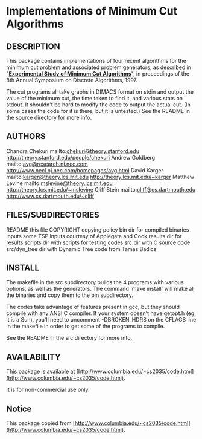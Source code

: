 # Implementations of Minimum Cut Algorithms

## DESCRIPTION

This package contains implementations of four recent algorithms for
the minimum cut problem and associated problem generators, as
described in "[**Experimental Study of Minimum Cut Algorithms**](http://dl.acm.org/citation.cfm?id=314161.314315)", in
proceedings of the 8th Annual Symposium on Discrete Algorithms, 1997.


The cut programs all take graphs in DIMACS format on stdin and output
the value of the minimum cut, the time taken to find it, and various
stats on stdout. It shouldn't be hard to modify the code to
output the actual cut. (In some cases the code for it is there, but it
is untested.) See the README in the source directory for more info.

## AUTHORS

Chandra Chekuri		mailto:chekuri@theory.stanford.edu
			http://theory.stanford.edu/people/chekuri
Andrew Goldberg		mailto:avg@research.nj.nec.com
			http://www.neci.nj.nec.com/homepages/avg.html
David Karger		mailto:karger@theory.lcs.mit.edu 
			http://theory.lcs.mit.edu/~karger
Matthew Levine		mailto:mslevine@theory.lcs.mit.edu
			http://theory.lcs.mit.edu/~mslevine
Cliff Stein		mailto:cliff@cs.dartmouth.edu
			http://www.cs.dartmouth.edu/~cliff

## FILES/SUBDIRECTORIES

README		this file
COPYRIGHT	copying policy
bin		dir for compiled binaries
inputs		some TSP inputs courtesy of Applegate and Cook
results		dir for results
scripts		dir with scripts for testing codes
src		dir with C source code
src/dyn_tree	dir with Dynamic Tree code from Tamas Badics

## INSTALL

The makefile in the src subdirectory builds the 4 programs with
various options, as well as the generators. The command 'make install'
will make all the binaries and copy them to the bin subdirectory.

The codes take advantage of features present in gcc, but they should
compile with any ANSI C compiler. If your system doesn't have getopt.h
(eg, it is a Sun), you'll need to uncomment -DBROKEN_HDRS on the
CFLAGS line in the makefile in order to get some of the programs to
compile.

See the README in the src directory for more info.

## AVAILABILITY

This package is available at [http://www.columbia.edu/~cs2035/code.html](http://www.columbia.edu/~cs2035/code.html).

It is for non-commercial use only.

## Notice

This package copied from [http://www.columbia.edu/~cs2035/code.html](http://www.columbia.edu/~cs2035/code.html).

